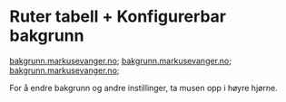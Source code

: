 # Ruter tabell + Konfigurerbar bakgrunn


[bakgrunn.markusevanger.no](https://bakgrunn.markusevanger.no/);
[bakgrunn.markusevanger.no](https://bakgrunn.markusevanger.no/);
[bakgrunn.markusevanger.no](https://bakgrunn.markusevanger.no/);

For å endre bakgrunn og andre instillinger, ta musen opp i høyre hjørne.

